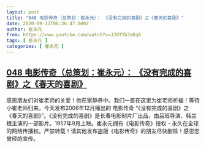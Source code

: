 ```yaml
---
layout: post
title: "048 电影传奇（总策划：崔永元）： 《没有完成的喜剧》之《春天的喜剧》"
date: 2020-09-13T06:26:47.000Z
author: 崔永元
from: https://www.youtube.com/watch?v=JJ0TYb3sKq8
tags: [ 崔永元 ]
categories: [ 崔永元 ]
---
```

<!--1599978407000-->
[048 电影传奇（总策划：崔永元）： 《没有完成的喜剧》之《春天的喜剧》](https://www.youtube.com/watch?v=JJ0TYb3sKq8)
------

<div>
感恩朋友们对崔老师的关爱！他在家静养中。我们一直在这里为崔老师祈福！等待小崔老师归来。今天发布2006年12月播出的 电影传奇 “《没有完成的喜剧》之《春天的喜剧》”。《没有完成的喜剧》是长春电影制片厂出品，由吕班导演，韩兰根主演的一部影片。1957年9月上映。崔永元拥有《电影传奇》授权 - 永久在全球的网络传播权。严禁转载！请其他发布盗版《电影传奇》的朋友尽快删除！感恩您曾经的宣传。
</div>
